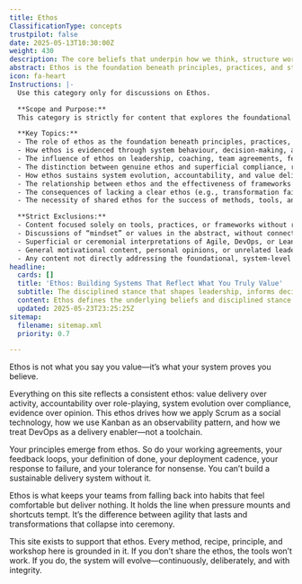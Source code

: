 ```yaml
---
title: Ethos
ClassificationType: concepts
trustpilot: false
date: 2025-05-13T10:30:00Z
weight: 430
description: The core beliefs that underpin how we think, structure work, and enable value delivery across all systems.
abstract: Ethos is the foundation beneath principles, practices, and strategies. It informs how we lead, how we coach, and how we build systems that endure. Without a clearly defined ethos, teams drift into rituals without results—Scrum becomes status theatre, DevOps becomes tool automation, and transformation stalls. Ethos brings coherence and conviction to how we work. It’s not a mindset. It’s a disciplined stance.
icon: fa-heart
Instructions: |-
  Use this category only for discussions on Ethos.

  **Scope and Purpose:**  
  This category is strictly for content that explores the foundational beliefs, disciplined stances, and underlying convictions that shape how Agile, DevOps, Lean, and related systems are led, coached, and sustained. Ethos refers to the core, demonstrable values that inform principles, practices, and system evolution—distinct from stated values, mindsets, or surface-level rituals. The purpose is to examine how ethos underpins sustainable delivery, authentic agility, and meaningful transformation, ensuring coherence and integrity in practice.

  **Key Topics:**  
  - The role of ethos as the foundation beneath principles, practices, and strategies in Agile, DevOps, and Lean contexts  
  - How ethos is evidenced through system behaviour, decision-making, and delivery outcomes (not just stated values or intentions)  
  - The influence of ethos on leadership, coaching, team agreements, feedback loops, and system resilience  
  - The distinction between genuine ethos and superficial compliance, ritual, or status theatre  
  - How ethos sustains system evolution, accountability, and value delivery under pressure  
  - The relationship between ethos and the effectiveness of frameworks such as Scrum, Kanban, and DevOps  
  - The consequences of lacking a clear ethos (e.g., transformation failure, reversion to unproductive habits)  
  - The necessity of shared ethos for the success of methods, tools, and continuous improvement

  **Strict Exclusions:**  
  - Content focused solely on tools, practices, or frameworks without reference to underlying beliefs or system evidence  
  - Discussions of “mindset” or values in the abstract, without connection to demonstrable system behaviour  
  - Superficial or ceremonial interpretations of Agile, DevOps, or Lean  
  - General motivational content, personal opinions, or unrelated leadership philosophies  
  - Any content not directly addressing the foundational, system-level convictions that drive sustainable delivery and authentic transformation
headline:
  cards: []
  title: 'Ethos: Building Systems That Reflect What You Truly Value'
  subtitle: The disciplined stance that shapes leadership, informs decisions, guides system evolution, and ensures meaningful outcomes over empty rituals.
  content: Ethos defines the underlying beliefs and disciplined stance that shape leadership, coaching, decision-making, and system evolution. It emphasises value delivery, accountability, evidence-based decisions, and continuous improvement, ensuring practices remain purposeful and coherent rather than drifting into empty rituals, superficial compliance, or ineffective automation.
  updated: 2025-05-23T23:25:25Z
sitemap:
  filename: sitemap.xml
  priority: 0.7

---
```

Ethos is not what you say you value—it’s what your system proves you believe.

Everything on this site reflects a consistent ethos: value delivery over activity, accountability over role-playing, system evolution over compliance, evidence over opinion. This ethos drives how we apply Scrum as a social technology, how we use Kanban as an observability pattern, and how we treat DevOps as a delivery enabler—not a toolchain.

Your principles emerge from ethos. So do your working agreements, your feedback loops, your definition of done, your deployment cadence, your response to failure, and your tolerance for nonsense. You can’t build a sustainable delivery system without it.

Ethos is what keeps your teams from falling back into habits that feel comfortable but deliver nothing. It holds the line when pressure mounts and shortcuts tempt. It’s the difference between agility that lasts and transformations that collapse into ceremony.

This site exists to support that ethos. Every method, recipe, principle, and workshop here is grounded in it. If you don’t share the ethos, the tools won’t work. If you do, the system will evolve—continuously, deliberately, and with integrity.
